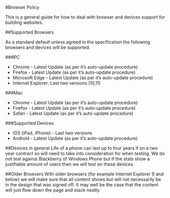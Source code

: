 #Browser Policy

This is a general guide for how to deal with browser and devices support for building websites.

##Supported Browsers

As a standard default unless agreed in the specification the following browsers and devices will be supported.

###PC
* Chrome - Latest Update (as per it’s auto-update procedure)
* Firefox - Latest Update (as per it’s auto-update procedure)
* Microsoft Edge - Latest Update (as per it’s auto-update procedure)
* Internet Explorer: Last two versions (10,11)

###Mac
* Chrome - Latest Update (as per it’s auto-update procedure)
* Firefox - Latest Update (as per it’s auto-update procedure)
* Safari - Latest Update (as per it’s auto-update procedure)


###Supported Devices
* IOS (iPad, iPhone) - Last two versions
* Android - Latest Update (as per it’s auto-update procedure) 


##Devices in general
Life of a phone can last up to four years if on a two year contract so will need to take into consideration for when testing. We do not test against Blackberry of Windows Phone but if the stats show a justifiable amount of users then we will test on these devices.

##Older Browsers
With older browsers (for example Internet Explorer 9 and below) we will make sure that all content shows but will not necessarily be in the design that was signed off. It may well be the case that the content will just flow down the page and stack neatly.
